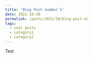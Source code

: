 ```yaml
---
title: 'Blog Post number 5'
date: 2022-10-30
permalink: /posts/2022/10/blog-post-4/
tags:
  - cool posts
  - category1
  - category2
---
```


Test